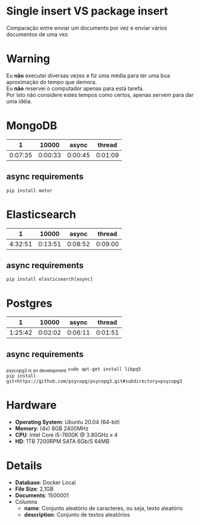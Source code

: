 # Single insert VS package insert
Comparação entre enviar um documento por vez e enviar vários documentos de uma vez.  

# Warning
Eu **não** executei diversas vezes e fiz uma média para ter uma boa aproximação do tempo que demora.  
Eu **não** reservei o computador apenas para está tarefa.  
Por isto não considere estes tempos como certos, apenas servem para dar uma idéia.  

# MongoDB
| 1       | 10000   | async   | thread  |
| ------- | ------- | ------- | ------- |
| 0:07:35 | 0:00:33 | 0:00:45 | 0:01:09 |

## async requirements
`pip install motor`  

# Elasticsearch
| 1       | 10000   | async   | thread  |
| ------- | ------- | ------- | ------- |
| 4:32:51 | 0:13:51 | 0:08:52 | 0:09:00 |

## async requirements
`pip install elasticsearch[async]`  

# Postgres
| 1       | 10000   | async   | thread  |
| ------- | ------- | ------- | ------- |
| 1:25:42 | 0:02:02 | 0:06:11 | 0:01:51 |

## async requirements
<sub>psycopg3 is on development</sub>
`sudo apt-get install libpq5`  
`pip install git+https://github.com/psycopg/psycopg3.git#subdirectory=psycopg3`  

# Hardware
* **Operating System**: Ubuntu 20.04 (64-bit)  
* **Memory**: (4x) 8GB 2400MHz  
* **CPU**: Intel Core i5-7600K @ 3.80GHz x 4  
* **HD**: 1TB 7200RPM SATA 6Gb/S 64MB  

# Details
* **Database**: Docker Local  
* **File Size**: 2,1GB  
* **Documents**: 1500001  
* Columns
  * **name**: Conjunto aleatório de caracteres, ou seja, texto aleatório  
  * **description**: Conjunto de textos aleatórios  